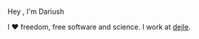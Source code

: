Hey , I'm Dariush

I ❤️ freedom, free software and science. 
I work at [dejle](https://github.com/dejle).
